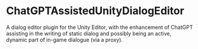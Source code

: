 # ChatGPTAssistedUnityDialogEditor
A dialog editor plugin for the Unity Editor, with the enhancement of ChatGPT assisting in the writing of static dialog and possibly being an active, dynamic part of in-game dialogue (via a proxy).
